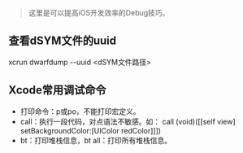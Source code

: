 > 这里是可以提高iOS开发效率的Debug技巧。

## 查看dSYM文件的uuid

xcrun dwarfdump --uuid <dSYM文件路径>

## Xcode常用调试命令

- 打印命令：p或po，不能打印宏定义。
- call：执行一段代码，对点语法不敏感。如： call (void)([[self view] setBackgroundColor:[UIColor redColor]]])
- bt：打印堆栈信息，bt all：打印所有堆栈信息。
